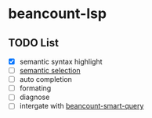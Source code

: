 # beancount-lsp

## TODO List

- [x] semantic syntax highlight
- [ ] [semantic selection](https://github.com/microsoft/language-server-protocol/issues/613#issuecomment-445832563)
- [ ] auto completion
- [ ] formating
- [ ] diagnose
- [ ] intergate with [beancount-smart-query](https://github.com/fengkx/beancount-smart-query)
